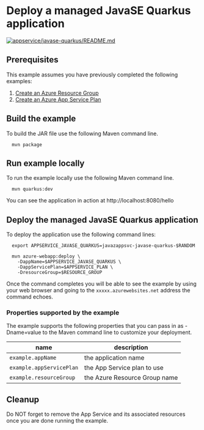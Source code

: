 
# Deploy a managed JavaSE Quarkus application

[![appservice/javase-quarkus/README.md](https://github.com/Azure-Samples/java-on-azure-examples/actions/workflows/appservice_javase-quarkus_README_md.yml/badge.svg)](https://github.com/Azure-Samples/java-on-azure-examples/actions/workflows/appservice_javase-quarkus_README_md.yml)

## Prerequisites

This example assumes you have previously completed the following examples:

1. [Create an Azure Resource Group](../../group/create/README.md)
1. [Create an Azure App Service Plan](../create-plan/README.md)

<!-- workflow.cron(0 15 * * 5) -->
<!-- workflow.include(../create-plan/README.md) -->

## Build the example

To build the JAR file use the following Maven command line.

<!-- workflow.run() 

  cd appservice/javase-quarkus

  -->

```shell
  mvn package
```

## Run example locally

To run the example locally use the following Maven command line.

<!-- workflow.skip() -->
```shell
  mvn quarkus:dev
```

You can see the application in action at http://localhost:8080/hello

## Deploy the managed JavaSE Quarkus application

To deploy the application use the following command lines:

````shell
  export APPSERVICE_JAVASE_QUARKUS=javazappsvc-javase-quarkus-$RANDOM

  mvn azure-webapp:deploy \
    -DappName=$APPSERVICE_JAVASE_QUARKUS \
    -DappServicePlan=$APPSERVICE_PLAN \
    -DresourceGroup=$RESOURCE_GROUP
````

<!-- workflow.run()

  cd ../..

  -->

Once the command completes you will be able to see the example by using your web
browser and going to the ```xxxxx.azurewebsites.net``` address the command echoes.

<!-- workflow.directOnly() 

  sleep 60
  export RESULT=$(az webapp show --resource-group $RESOURCE_GROUP --name $APPSERVICE_JAVASE_QUARKUS --output tsv --query state)
  if [[ "$RESULT" != Running ]]; then
    echo 'Web application is NOT running'
    az group delete --name $RESOURCE_GROUP --yes || true
    exit 1
  fi
  sleep 60
  export URL=https://$(az webapp show --resource-group $RESOURCE_GROUP --name $APPSERVICE_JAVASE_QUARKUS --output tsv --query defaultHostName)
  export RESULT=$(curl $URL)
  az group delete --name $RESOURCE_GROUP --yes || true
  if [[ "$RESULT" != *"Hello"* ]]; then
    echo "Response did not contain 'Hello'"
    exit 1
  fi

  -->

### Properties supported by the example

The example supports the following properties that you can pass in as -Dname=value
to the Maven command line to customize your deployment.

| name                     | description                      |
|--------------------------|----------------------------------|
| `example.appName`        | the application name             |
| `example.appServicePlan` | the App Service plan to use      |
| `example.resourceGroup`  | the Azure Resource Group name    |

## Cleanup

Do NOT forget to remove the App Service and its associated resources once you are
done running the example.
